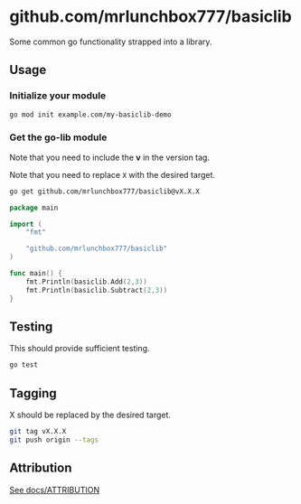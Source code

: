 # github.com/mrlunchbox777/basiclib

Some common go functionality strapped into a library.

## Usage

### Initialize your module

```sh
go mod init example.com/my-basiclib-demo
```

### Get the go-lib module

Note that you need to include the **v** in the version tag.

Note that you need to replace `X` with the desired target.

```sh
go get github.com/mrlunchbox777/basiclib@vX.X.X
```

```go
package main

import (
    "fmt"

    "github.com/mrlunchbox777/basiclib"
)

func main() {
    fmt.Println(basiclib.Add(2,3))
    fmt.Println(basiclib.Subtract(2,3))
}
```

## Testing

This should provide sufficient testing.

```sh
go test
```

## Tagging

X should be replaced by the desired target.

```sh
git tag vX.X.X
git push origin --tags
```

## Attribution

[See docs/ATTRIBUTION](/docs/ATTRIBUTION)
